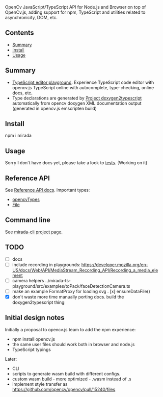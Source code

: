 OpenCv JavaScript/TypeScript API for Node.js and Browser on top of OpenCv.js, adding support for npm, TypeScript and utilities related to asynchronicity, DOM, etc.

## Contents

<!-- toc -->

- [Summary](#summary)
- [Install](#install)
- [Usage](#usage)

<!-- tocstop -->

## Summary

 * [TypeScript editor playground](https://cancerberosgx.github.io/demos/mirada-ts-playground/). Experience TypeScript code editor with opencv.js TypeScript online with autocomplete, type-checking, online docs, etc.
 * Type declarations are generated by [Project doxygen2typescript](../doxygen2typescript/) automatically from opencv doxygen XML documentation output (generated in opencv.js emscripten build)

## Install

npm i mirada

## Usage

Sorry I don't have docs yet, please take a look to [tests](test). (Working on it)

<!-- mirada / opencv.js don't support image format decoders out of the box so we need to use a library for this. 

The following is a node.js example that uses `jimp` to read and write files from different formats:

```ts
TODO
``` -->

## Reference API

See [Reference API docs](api). Important types:

 * [opencvTypes](api/interfaces/_types_opencv_.cv.md)
 * [File](mirada/api/classes/_file_.file.md)

## Command line

See [mirada-cli project page](../mirada-cli).

## TODO
- [ ] docs
- [ ] include recording in playgrounds: https://developer.mozilla.org/en-US/docs/Web/API/MediaStream_Recording_API/Recording_a_media_element
- [ ] camera helpers ../mirada-ts-playground/src/examples/toPack/faceDetectionCamera.ts
- [ ] make an example FormatProxy for loading svg
. [x] ensureDataFile()
- [x] don't waste more time manually porting docs. build the doxygen2typescript thing

## Initial design notes

Initially a proposal to opencv.js team to add the npm experience:

 * npm install opencv.js
 * the same user files should work both in browser and node.js
 * TypeScript typings

Later: 
 * CLI
 * scripts to generate wasm build  with different configs. 
 * custom wasm build - more optimized - .wasm instead of .s
 * implement style transfer as https://github.com/opencv/opencv/pull/15240/files

